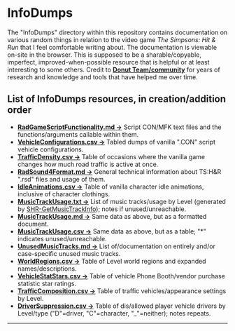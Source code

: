 # InfoDumps
The "InfoDumps" directory within this repository contains documentation on various random things in relation to the video game *The Simpsons: Hit & Run* that I feel comfortable writing about. 
The documentation is viewable on-site in the browser. 
This is supposed to be a sharable/copyable, imperfect, improved-when-possible resource that is helpful or at least interesting to some others.
Credit to [**Donut Team/community**](https://donutteam.com) for years of research and knowledge and tools that have helped me over time.

## List of InfoDumps resources, in creation/addition order
- [**RadGameScriptFunctionality.md ->**](InfoDumps/RadGameScriptFunctionality.md) Script CON/MFK text files and the functions/arguments callable within them.
- [**VehicleConfigurations.csv ->**](InfoDumps/VehicleConfigurations.csv) Tabled dumps of vanilla ".CON" script vehicle configurations.
- [**TrafficDensity.csv ->**](InfoDumps/TrafficDensity.csv) Table of occasions where the vanilla game changes how much road traffic is active at once.
- [**RadSound4Format.md ->**](InfoDumps/RadSound4Format.md) General technical information about TS:H&R ".rsd" files and usage of them.
- [**IdleAnimations.csv ->**](InfoDumps/IdleAnimations.csv) Table of vanilla character idle animations, inclusive of character clothings.
- [**MusicTrackUsage.txt ->**](InfoDumps/MusicTrackUsage.txt) List of music tracks/usage by Level (generated by [SHR-GetMusicTrackInfo](https://github.com/CelestialAddy/SHR-GetMusicTrackInfo)); notes if unused/unreachable.
- [**MusicTrackUsage.md ->**](InfoDumps/MusicTrackUsage.md) Same data as above, but as a formatted document.
- [**MusicTrackUsage.csv ->**](InfoDumps/MusicTrackUsage.csv) Same data as above, but as a table; "*" indicates unused/unreachable.
- [**UnusedMusicTracks.md ->**](InfoDumps/UnusedMusicTracks.md) List of/documentation on entirely and/or case-specific unused music tracks.
- [**WorldRegions.csv ->**](InfoDumps/WorldRegions.csv) Table of Level world regions and expanded names/descriptions.
- [**VehicleStatStars.csv ->**](InfoDumps/VehicleStatStars.csv) Table of vehicle Phone Booth/vendor purchase statistic star ratings.
- [**TrafficComposition.csv ->**](InfoDumps/TrafficComposition.csv) Table of traffic vehicles/appearance settings by Level.
- [**DriverSuppression.csv ->**](InfoDumps/DriverSuppression.csv) Table of dis/allowed player vehicle drivers by Level/type ("D"=driver, "C"=character, "_"=neither); notes repeats.

---
